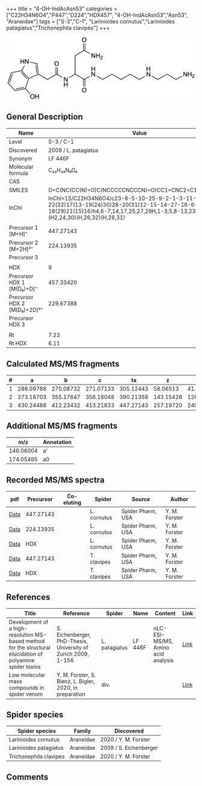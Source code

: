 +++
title = "4-OH-IndAcAsn53"
categories = ["C22H34N6O4","P447","D224","HDX457",
"4-OH-IndAcAsn53","Asn53",
"Araneidae"]
tags = ["S-3","C-1",
"Larinioides cornutus","Larinioides patagiatus","Trichonephila clavipes"]
+++

![](/img/4-OH-IndAcAsn53.png)

## General Description

| Name                        | Value                |
|-----------------------------|----------------------|
| Level                       | S-3 / C-1                   |
| Discovered                  | 2009 / L. patagiatus |
| Synonym                     | LF 446F              |
| Molecular formula           | C₂₂H₃₄N₆O₄           |
| CAS                         |                      |
| SMILES | O=C(NC(CC(N)=O)C(NCCCCCNCCCN)=O)CC1=CNC2=C1C(O)=CC=C2  |
| InChI  | InChI=1S/C22H34N6O4/c23-8-5-10-25-9-2-1-3-11-26-22(32)17(13-19(24)30)28-20(31)12-15-14-27-16-6-4-7-18(29)21(15)16/h4,6-7,14,17,25,27,29H,1-3,5,8-13,23H2,(H2,24,30)(H,26,32)(H,28,31)  |
|                             |                      |
| Precursor 1 [M+H]⁺          | 447.27143            |
| Precursor 2 [M+2H]²⁺        | 224.13935            |
| Precursor 3                 |                      |
|                             |                      |
| HDX                         | 9                    |
| Precursor HDX 1 [M(D₉)+D]⁺   | 457.33420            |
| Precursor HDX 2 [M(D₉)+2D]²⁺ | 229.67388            |
| Precursor HDX 3             |                      |
|                             |                      |
| Rt                          | 7.23                     |
| Rt HDX                      | 6.11                     |

## Calculated MS/MS fragments

| # | a         | b         | c         | ta        | z         | y         | tz        |
|---|-----------|-----------|-----------|-----------|-----------|-----------|-----------|
| 1 | 288.09788 | 270.08732 | 271.07133 | 305.12443 | 58.06513 | 41.03858 | 75.09167 |
| 2 | 373.18703 | 355.17647 | 356.16048 | 390.21358 | 143.15428 | 126.12773 | 160.18082 |
| 3 | 430.24488 | 412.23432 | 413.21833 | 447.27143 | 257.19720 | 240.17065 | 274.22375 |

## Additional MS/MS fragments

| m/z       | Annotation |
|-----------|------------|
| 146.06004    | a'   |
| 174.05495    | a0   |

## Recorded MS/MS spectra

| pdf | Precursor | Co-eluting | Spider | Source | Author |
|-----|-----------|------------|--------|--------|--------|
| [Data](/pdf/L-cornutus/447_4-OH-IndAcAsn53_Lc.pdf) | 447.27143 |           | L. cornutus | Spider Pharm, USA | Y. M. Forster |
| [Data](/pdf/L-cornutus/447_4-OH-IndAcAsn53_Lc_2.pdf) | 224.13935 |           | L. cornutus | Spider Pharm, USA | Y. M. Forster |
| [Data](/pdf/L-cornutus/447_4-OH-IndAcAsn53_Lc_HDX.pdf) | HDX |           | L. cornutus | Spider Pharm, USA | Y. M. Forster |
| [Data](/pdf/N-clavipes/447_4-OH-IndAcAsn53_Nc.pdf) | 447.27143 |           | T. clavipes| Spider Pharm, USA | Y. M. Forster |
| [Data](/pdf/N-clavipes/447_4-OH-IndAcAsn53_Nc_HDX.pdf) | HDX |           | T. clavipes| Spider Pharm, USA | Y. M. Forster |

## References

| Title                                                                                                      | Reference                                                     | Spider        | Name    | Content       | Link                                                               |
|------------------------------------------------------------------------------------------------------------|---------------------------------------------------------------|---------------|---------|---------------|--------------------------------------------------------------------|
| Development of a high-resolution MS-based method for the structural elucidation of polyamine spider toxins | S. Eichenberger, PhD-Thesis, University of Zurich 2009, 1-156 | L. patagiatus | LF 446F | nLC-ESI-MS/MS, Amino acid analysis | [Link](https://www.zora.uzh.ch/id/eprint/12787/1/Eichenberger.pdf) |
| Low molecular mass compounds in spider venom      | Y. M. Forster, S. Bienz, L. Bigler, 2020, in preparation          | div.       |   |   | [Link](unknown) |

## Spider species

| Spider species         | Family    | Discovered             |
|------------------------|-----------|------------------------|
| Larinioides cornutus | Araneidae | 2020 / Y. M. Forster |
| Larinioides patagiatus | Araneidae | 2009 / S. Eichenberger |
| Trichonephila clavipes | Araneidae | 2020 / Y. M. Forster |


## Comments
